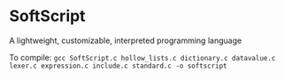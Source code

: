 # SoftScript
A lightweight, customizable, interpreted programming language

To compile:
`gcc SoftScript.c hollow_lists.c dictionary.c datavalue.c lexer.c expression.c include.c standard.c -o softscript`
